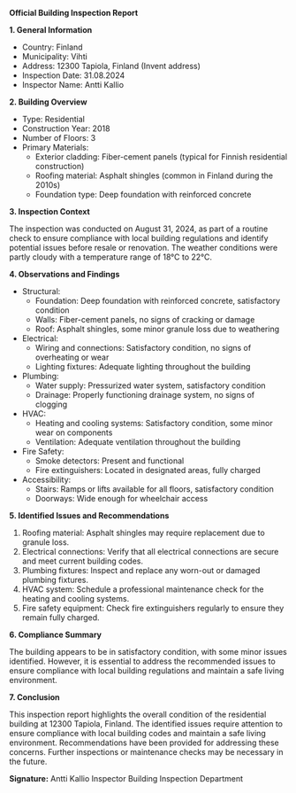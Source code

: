**Official Building Inspection Report**

**1. General Information**

* Country: Finland
* Municipality: Vihti
* Address: 12300 Tapiola, Finland (Invent address)
* Inspection Date: 31.08.2024
* Inspector Name: Antti Kallio

**2. Building Overview**

* Type: Residential
* Construction Year: 2018
* Number of Floors: 3
* Primary Materials:
	+ Exterior cladding: Fiber-cement panels (typical for Finnish residential construction)
	+ Roofing material: Asphalt shingles (common in Finland during the 2010s)
	+ Foundation type: Deep foundation with reinforced concrete

**3. Inspection Context**

The inspection was conducted on August 31, 2024, as part of a routine check to ensure compliance with local building regulations and identify potential issues before resale or renovation. The weather conditions were partly cloudy with a temperature range of 18°C to 22°C.

**4. Observations and Findings**

* Structural:
	+ Foundation: Deep foundation with reinforced concrete, satisfactory condition
	+ Walls: Fiber-cement panels, no signs of cracking or damage
	+ Roof: Asphalt shingles, some minor granule loss due to weathering
* Electrical:
	+ Wiring and connections: Satisfactory condition, no signs of overheating or wear
	+ Lighting fixtures: Adequate lighting throughout the building
* Plumbing:
	+ Water supply: Pressurized water system, satisfactory condition
	+ Drainage: Properly functioning drainage system, no signs of clogging
* HVAC:
	+ Heating and cooling systems: Satisfactory condition, some minor wear on components
	+ Ventilation: Adequate ventilation throughout the building
* Fire Safety:
	+ Smoke detectors: Present and functional
	+ Fire extinguishers: Located in designated areas, fully charged
* Accessibility:
	+ Stairs: Ramps or lifts available for all floors, satisfactory condition
	+ Doorways: Wide enough for wheelchair access

**5. Identified Issues and Recommendations**

1. Roofing material: Asphalt shingles may require replacement due to granule loss.
2. Electrical connections: Verify that all electrical connections are secure and meet current building codes.
3. Plumbing fixtures: Inspect and replace any worn-out or damaged plumbing fixtures.
4. HVAC system: Schedule a professional maintenance check for the heating and cooling systems.
5. Fire safety equipment: Check fire extinguishers regularly to ensure they remain fully charged.

**6. Compliance Summary**

The building appears to be in satisfactory condition, with some minor issues identified. However, it is essential to address the recommended issues to ensure compliance with local building regulations and maintain a safe living environment.

**7. Conclusion**

This inspection report highlights the overall condition of the residential building at 12300 Tapiola, Finland. The identified issues require attention to ensure compliance with local building codes and maintain a safe living environment. Recommendations have been provided for addressing these concerns. Further inspections or maintenance checks may be necessary in the future.

**Signature:**
Antti Kallio
Inspector
Building Inspection Department